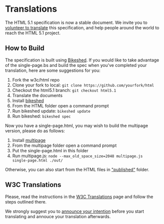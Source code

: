 # Translations

The HTML 5.1 specification is now a stable document. We invite you to [volunteer to translate](https://www.w3.org/Consortium/Translation/) this specification, and help people around the world to reach the HTML 5.1 project.

## How to Build

The specification is built using [Bikeshed](https://github.com/tabatkins/bikeshed). If you would like to take advantage of the single-page.bs and build the spec when you've completed your translation, here are some suggestions for you:

1. Fork the w3c/html repo
2. Clone your fork to local: `git clone https://github.com/yourfork/html`
3. Checkout the html5.1 branch: `git checkout html5.1`
4. Translate the documents
5. Install [bikeshed](https://github.com/tabatkins/bikeshed)
6. From the HTML folder open a command prompt
7. Run bikeshed update: `bikeshed update`
8. Run bikeshed: `bikeshed spec`

Now you have a single-page.html, you may wish to build the multipage version, please do as follows:

1. Install [multipage](https://github.com/adrianba/multipage)
2. From the multipage folder open a command prompt
3. Put the single-page.html in this folder
4. Run multipage.js: `node --max_old_space_size=2048 multipage.js single-page.html ./out/`

Otherwise, you can also start from the HTML files in ["published"](https://github.com/w3c/html/tree/html5.1/published) folder.


## W3C Translations

Please, read the instructions in the [W3C Translations](https://www.w3.org/Consortium/Translation/) page and follow the steps outlined there.

We strongly suggest you to [announce your intention](https://www.w3.org/Consortium/Translation/#volunteer) before you start translating and annouce your translation afterwards.
